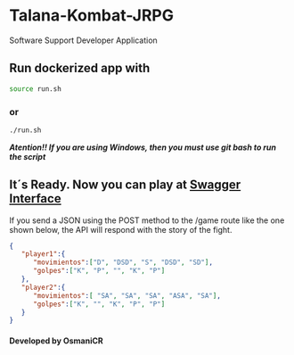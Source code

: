 # Talana-Kombat-JRPG
Software Support Developer Application

## Run dockerized app with

```sh 
source run.sh
```

### or

```sh 
./run.sh
```

***Atention!! If you are using Windows, then you must use git bash to run the script***

## It´s Ready. Now you can play at [Swagger Interface](http://0.0.0.0:8008/docs)

If you send a JSON using the POST method to the /game route like the one shown below, the API will respond with the story of the fight.

```json
{
   "player1":{
      "movimientos":["D", "DSD", "S", "DSD", "SD"],
      "golpes":["K", "P", "", "K", "P"]
   },
   "player2":{
      "movimientos":[ "SA", "SA", "SA", "ASA", "SA"],
      "golpes":["K", "", "K", "P", "P"]
   }
}
```

#### Developed by OsmaniCR